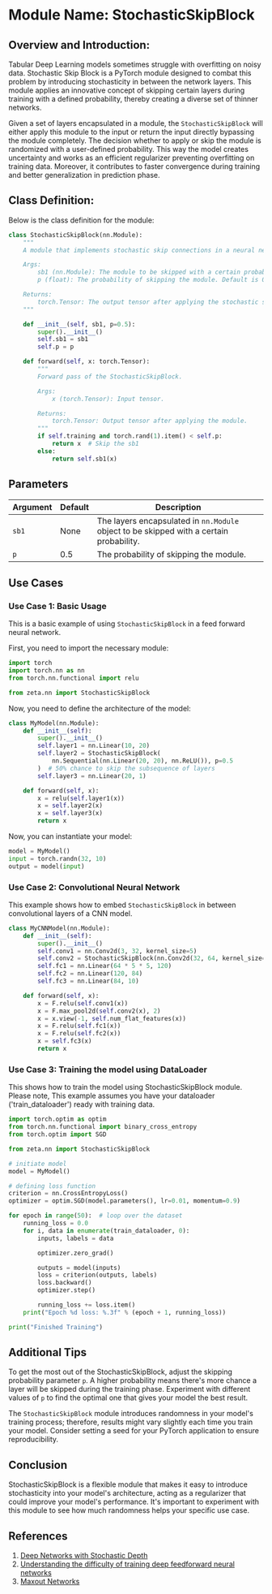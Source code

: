 # Module Name: StochasticSkipBlock

## Overview and Introduction:

Tabular Deep Learning models sometimes struggle with overfitting on noisy data. Stochastic Skip Block is a PyTorch module designed to combat this problem by introducing stochasticity in between the network layers. This module applies an innovative concept of skipping certain layers during training with a defined probability, thereby creating a diverse set of thinner networks.

Given a set of layers encapsulated in a module, the `StochasticSkipBlock` will either apply this module to the input or return the input directly bypassing the module completely. The decision whether to apply or skip the module is randomized with a user-defined probability. This way the model creates uncertainty and works as an efficient regularizer preventing overfitting on training data. Moreover, it contributes to faster convergence during training and better generalization in prediction phase.

## Class Definition:

Below is the class definition for the module:

```python
class StochasticSkipBlock(nn.Module):
    """
    A module that implements stochastic skip connections in a neural network.

    Args:
        sb1 (nn.Module): The module to be skipped with a certain probability.
        p (float): The probability of skipping the module. Default is 0.5.

    Returns:
        torch.Tensor: The output tensor after applying the stochastic skip connection.
    """

    def __init__(self, sb1, p=0.5):
        super().__init__()
        self.sb1 = sb1
        self.p = p

    def forward(self, x: torch.Tensor):
        """
        Forward pass of the StochasticSkipBlock.

        Args:
            x (torch.Tensor): Input tensor.

        Returns:
            torch.Tensor: Output tensor after applying the module.
        """
        if self.training and torch.rand(1).item() < self.p:
            return x  # Skip the sb1
        else:
            return self.sb1(x)
```

## Parameters

| Argument | Default | Description |
|----------|---------|-------------|
| `sb1` | None | The layers encapsulated in `nn.Module` object to be skipped with a certain probability. |
| `p`   | 0.5   | The probability of skipping the module. |

## Use Cases

### Use Case 1: Basic Usage

This is a basic example of using `StochasticSkipBlock` in a feed forward neural network.

First, you need to import the necessary module:

```python
import torch
import torch.nn as nn
from torch.nn.functional import relu

from zeta.nn import StochasticSkipBlock
```

Now, you need to define the architecture of the model:

```python
class MyModel(nn.Module):
    def __init__(self):
        super().__init__()
        self.layer1 = nn.Linear(10, 20)
        self.layer2 = StochasticSkipBlock(
            nn.Sequential(nn.Linear(20, 20), nn.ReLU()), p=0.5
        )  # 50% chance to skip the subsequence of layers
        self.layer3 = nn.Linear(20, 1)

    def forward(self, x):
        x = relu(self.layer1(x))
        x = self.layer2(x)
        x = self.layer3(x)
        return x
```

Now, you can instantiate your model:

```python
model = MyModel()
input = torch.randn(32, 10)
output = model(input)
```

### Use Case 2: Convolutional Neural Network

This example shows how to embed `StochasticSkipBlock` in between convolutional layers of a CNN model.

```python
class MyCNNModel(nn.Module):
    def __init__(self):
        super().__init__()
        self.conv1 = nn.Conv2d(3, 32, kernel_size=5)
        self.conv2 = StochasticSkipBlock(nn.Conv2d(32, 64, kernel_size=5), p=0.6)
        self.fc1 = nn.Linear(64 * 5 * 5, 120)
        self.fc2 = nn.Linear(120, 84)
        self.fc3 = nn.Linear(84, 10)

    def forward(self, x):
        x = F.relu(self.conv1(x))
        x = F.max_pool2d(self.conv2(x), 2)
        x = x.view(-1, self.num_flat_features(x))
        x = F.relu(self.fc1(x))
        x = F.relu(self.fc2(x))
        x = self.fc3(x)
        return x
```

### Use Case 3: Training the model using DataLoader

This shows how to train the model using StochasticSkipBlock module. Please note, This example assumes you have your dataloader ('train_dataloader') ready with training data.

```python
import torch.optim as optim
from torch.nn.functional import binary_cross_entropy
from torch.optim import SGD

from zeta.nn import StochasticSkipBlock

# initiate model
model = MyModel()

# defining loss function
criterion = nn.CrossEntropyLoss()
optimizer = optim.SGD(model.parameters(), lr=0.01, momentum=0.9)

for epoch in range(50):  # loop over the dataset
    running_loss = 0.0
    for i, data in enumerate(train_dataloader, 0):
        inputs, labels = data

        optimizer.zero_grad()

        outputs = model(inputs)
        loss = criterion(outputs, labels)
        loss.backward()
        optimizer.step()

        running_loss += loss.item()
    print("Epoch %d loss: %.3f" % (epoch + 1, running_loss))

print("Finished Training")
```

## Additional Tips

To get the most out of the StochasticSkipBlock, adjust the skipping probability parameter `p`. A higher probability means there's more chance a layer will be skipped during the training phase. Experiment with different values of `p` to find the optimal one that gives your model the best result.

The `StochasticSkipBlock` module introduces randomness in your model's training process; therefore, results might vary slightly each time you train your model. Consider setting a seed for your PyTorch application to ensure reproducibility.

## Conclusion
StochasticSkipBlock is a flexible module that makes it easy to introduce stochasticity into your model's architecture, acting as a regularizer that could improve your model's performance. It's important to experiment with this module to see how much randomness helps your specific use case.
    
## References

1. [Deep Networks with Stochastic Depth](https://arxiv.org/abs/1603.09382)
2. [Understanding the difficulty of training deep feedforward neural networks](http://proceedings.mlr.press/v9/glorot10a.html)
3. [Maxout Networks](https://arxiv.org/abs/1302.4389)
